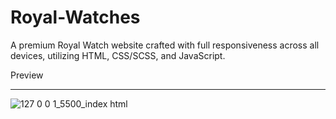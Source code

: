 # Royal-Watches
A premium Royal Watch website crafted with full responsiveness across all devices, utilizing HTML, CSS/SCSS, and JavaScript.

Preview
_______________________________________________________________________________________________________________________________

![127 0 0 1_5500_index html](https://github.com/user-attachments/assets/67772243-e4fc-4719-9c3a-a57e767db3d7)
